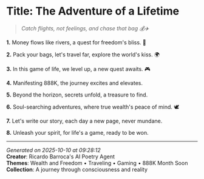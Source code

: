 # Title: The Adventure of a Lifetime

> *Catch flights, not feelings, and chase that bag 💰✈️*

**1.** Money flows like rivers, a quest for freedom's bliss. 🌊


**2.** Pack your bags, let's travel far, explore the world's kiss. 🌍


**3.** In this game of life, we level up, a new quest awaits. 🎮


**4.** Manifesting 888K, the journey excites and elevates.


**5.** Beyond the horizon, secrets unfold, a treasure to find.


**6.** Soul-searching adventures, where true wealth's peace of mind. 🕊️


**7.** Let's write our story, each day a new page, never mundane.


**8.** Unleash your spirit, for life's a game, ready to be won.



---

*Generated on 2025-10-10 at 09:28:12*  
**Creator**: Ricardo Barroca's AI Poetry Agent  
**Themes**: Wealth and Freedom • Traveling • Gaming • 888K Month Soon  
**Collection**: A journey through consciousness and reality